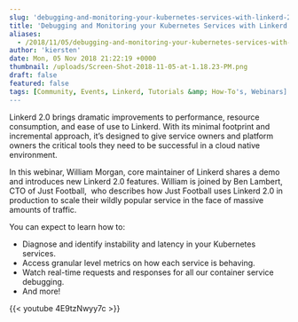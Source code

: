 ```yaml
---
slug: 'debugging-and-monitoring-your-kubernetes-services-with-linkerd-2-0'
title: 'Debugging and Monitoring your Kubernetes Services with Linkerd 2.0'
aliases:
  - /2018/11/05/debugging-and-monitoring-your-kubernetes-services-with-linkerd-2-0/
author: 'kiersten'
date: Mon, 05 Nov 2018 21:22:19 +0000
thumbnail: /uploads/Screen-Shot-2018-11-05-at-1.18.23-PM.png
draft: false
featured: false
tags: [Community, Events, Linkerd, Tutorials &amp; How-To's, Webinars]
---
```


Linkerd 2.0 brings dramatic improvements to performance, resource consumption, and ease of use to Linkerd. With its minimal footprint and incremental approach, it’s designed to give service owners and platform owners the critical tools they need to be successful in a cloud native environment.

In this webinar, William Morgan, core maintainer of Linkerd shares a demo and introduces new Linkerd 2.0 features. William is joined by Ben Lambert, CTO of Just Football,  who describes how Just Football uses Linkerd 2.0 in production to scale their wildly popular service in the face of massive amounts of traffic.

You can expect to learn how to:

- Diagnose and identify instability and latency in your Kubernetes services.
- Access granular level metrics on how each service is behaving.
- Watch real-time requests and responses for all our container service debugging.
- And more!

{{< youtube 4E9tzNwyy7c >}}
